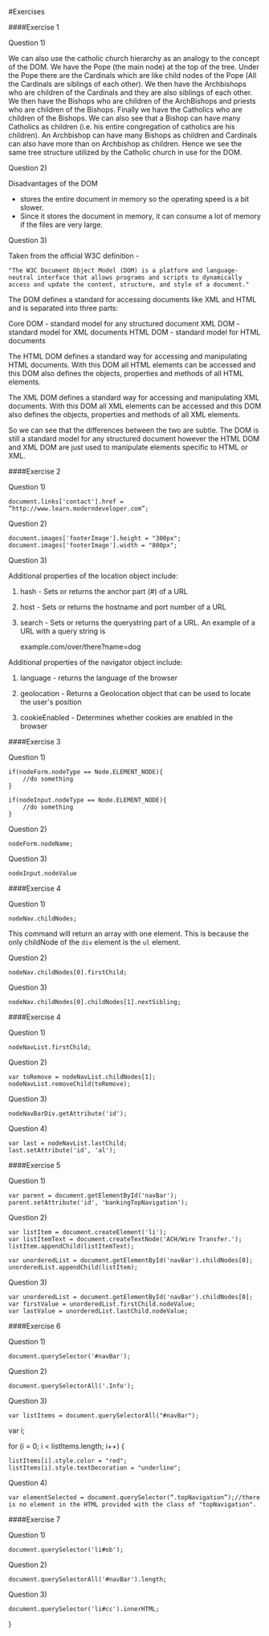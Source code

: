 #Exercises

####Exercise 1

Question 1)

We can also use the catholic church hierarchy as an analogy to the concept of the DOM. We have the Pope (the main node) at the top of the tree. Under the Pope there are the Cardinals which are like child nodes of the Pope (All the Cardinals are siblings of each other). We then have the Archbishops who are children of the Cardinals and they are also siblings of each other. We then have the Bishops who are children of the ArchBishops and priests who are children of the Bishops. Finally we have the Catholics who are children of the Bishops. We can also see that a Bishop can have many Catholics as children (i.e. his entire congregation of catholics are his children). An Archbishop can have many Bishops as children and Cardinals can also have more than on Archbishop as children. Hence we see the same tree structure utilized by the Catholic church in use for the DOM. 

Question 2)

Disadvantages of the DOM

- stores the entire document in memory so the operating speed is a bit slower.
- Since it stores the document in memory, it can consume a lot of memory if the files are very large. 

Question 3)

Taken from the official W3C definition - 

	"The W3C Document Object Model (DOM) is a platform and language-neutral interface that allows programs and scripts to dynamically access and update the content, structure, and style of a document."

The DOM defines a standard for accessing documents like XML and HTML and is separated into three parts: 

Core DOM - standard model for any structured document
XML DOM - standard model for XML documents
HTML DOM - standard model for HTML documents


The HTML DOM defines a standard way for accessing and manipulating HTML documents. With this DOM all HTML elements can be accessed and this DOM also defines the objects, properties and methods of all HTML elements.

The XML DOM defines a standard way for accessing and manipulating XML documents. With this DOM all XML elements can be accessed and this DOM also defines the objects, properties and methods of all XML elements.

So we can see that the differences between the two are subtle. The DOM is still a standard model for any structured document however the HTML DOM and XML DOM are just used to manipulate elements specific to HTML or XML.

####Exercise 2

Question 1)

	document.links['contact'].href = ”http://www.learn.moderndeveloper.com”;

Question 2)

	document.images['footerImage'].height = "300px";
	document.images['footerImage'].width = "800px";

Question 3)

Additional properties of the location object include:

1) hash - Sets or returns the anchor part (#) of a URL

2) host - Sets or returns the hostname and port number of a URL

3) search - Sets or returns the querystring part of a URL. An example of a URL with a query string is 

	example.com/over/there?name=dog

Additional properties of the navigator object include:

1) language - returns the language of the browser

2) geolocation - Returns a Geolocation object that can be used to locate the user's position

3) cookieEnabled - Determines whether cookies are enabled in the browser 

####Exercise 3

Question 1)

	if(nodeForm.nodeType == Node.ELEMENT_NODE){
		//do something
	}

	if(nodeInput.nodeType == Node.ELEMENT_NODE){
		//do something
	}

Question 2)

	nodeForm.nodeName;

Question 3)

	nodeInput.nodeValue

####Exercise 4

Question 1)

	nodeNav.childNodes;

This command will return an array with one element. This is because the only childNode of the `div` element is the `ul` element.

Question 2)

	nodeNav.childNodes[0].firstChild;

Question 3)

	nodeNav.childNodes[0].childNodes[1].nextSibling;

####Exercise 4

Question 1)

	nodeNavList.firstChild;

Question 2)

	var toRemove = nodeNavList.childNodes[1];
	nodeNavList.removeChild(toRemove);

Question 3)

	nodeNavBarDiv.getAttribute('id');

Question 4)

	var last = nodeNavList.lastChild;
	last.setAttribute('id', 'al');

####Exercise 5

Question 1)

	var parent = document.getElementById('navBar');
	parent.setAttribute('id', 'bankingTopNavigation');

Question 2)

	var listItem = document.createElement('li');
	var listItemText = document.createTextNode('ACH/Wire Transfer.');
	listItem.appendChild(listItemText);

	var unorderedList = document.getElementById('navBar').childNodes[0];
	unorderedList.appendChild(listItem);

Question 3)

	var unorderedList = document.getElementById('navBar').childNodes[0];
	var firstValue = unorderedList.firstChild.nodeValue;
	var lastValue = unorderedList.lastChild.nodeValue;


####Exercise 6

Question 1)

	document.querySelector('#navBar');

Question 2)

	document.querySelectorAll('.Info');

Question 3)

	var listItems = document.querySelectorAll("#navBar");
 
  var i;
 
  for (i = 0; i < listItems.length; i++) {
 
   	listItems[i].style.color = "red";
   	listItems[i].style.textDecoration = "underline";

Question 4)

	var elementSelected = document.querySelector(“.topNavigation”);//there is no element in the HTML provided with the class of "topNavigation".

####Exercise 7

Question 1)

	document.querySelector('li#ob');

Question 2)

	document.querySelectorAll('#navBar').length;

Question 3)

	document.querySelector('li#cc').innerHTML;
 
  }

 